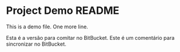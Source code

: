 # Project Demo README

This is a demo file.
One more line.

Esta é a versão para comitar no BitBucket.
Este é um comentário para sincronizar no BitBucket.
